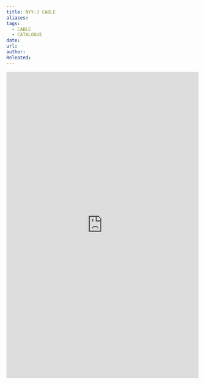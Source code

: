 ```yaml
---
title: NYY-J CABLE
aliases: 
tags:
  - CABLE
  - CATALOGUE
date: 
url: 
author: 
Releated:
---
```



<iFrame src="https://drive.google.com/file/d/1jnzTm-0xGnaK-xNcF6BTB_YjuLQdQcbf/preview" width="100%" height="800px" name="the-iFrame" frameborder="0"></iFrame><br>